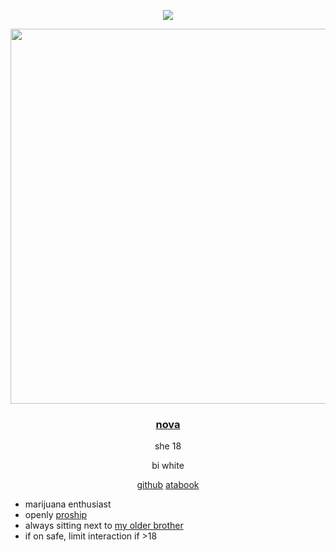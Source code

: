 
<div align="center">
  
![](https://komarev.com/ghpvc/?username=novapuppygirl&color=lightgrey&label=profile+views+)
</div>

<p align="center">
<img width="600" src="https://i.ibb.co/ggBHL2L/68747470733a2f2f6d656469612e646973636f72646170702e6e65742f6174746163686d656e74732f313130353236313434.webp">
</p> 

#### <h3 align="center"> <ins>nova</ins> </h3>

<div align="center">
she 18
  
bi white

[github](https://github.com/novapuppygirl)  [atabook](https://strangenova.atabook.org/)

</div>

- marijuana enthusiast
- openly [proship](https://define-proship.carrd.co/)
- always sitting next to [my older brother](https://github.com/strangeopolis)
- if on safe, limit interaction if >18

